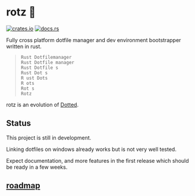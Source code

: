 # rotz 👃
[![crates.io](https://img.shields.io/crates/v/rotz)](https://crates.io/crates/rotz)
[![docs.rs](https://docs.rs/rotz/badge.svg)](https://docs.rs/rotz/)

Fully cross platform dotfile manager and dev environment bootstrapper written in rust.

> `Rust Dotfilemanager`<br>
> `Rust Dotfile manager`<br>
> `Rust Dotfile s`<br>
> `Rust Dot s`<br>
> `R ust Dots`<br>
> `R ots`<br>
> `Rot s`<br>
> `Rotz`

rotz is an evolution of [Dotted](https://github.com/volllly/Dotted).

## Status
 This project is still in development.

 Linking dotfiles on windows already works but is not very well tested.

 Expect documentation, and more features in the first release which should be ready in a few weeks.

## [roadmap](https://github.com/users/volllly/projects/1/views/1)

